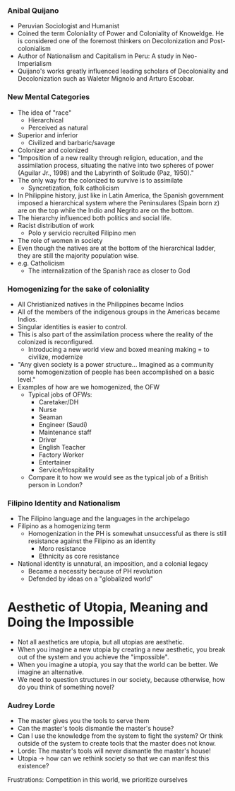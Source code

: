 ### Anibal Quijano
- Peruvian Sociologist and Humanist
- Coined the term Coloniality of Power and Coloniality of Knoweldge. He is considered one of the foremost thinkers on Decolonization and Post-colonialism
- Author of Nationalism and Capitalism in Peru: A study in Neo-Imperialism
- Quijano's works greatly influenced leading scholars of Decoloniality and Decolonization such as Waleter Mignolo and Arturo Escobar.
### New Mental Categories
- The idea of "race"
	- Hierarchical
	- Perceived as natural
- Superior and inferior
	- Civilized and barbaric/savage
- Colonizer and colonized
- "Imposition of a new reality through religion, education, and the assimilation process, situating the native into two spheres of power (Aguilar Jr., 1998) and the Labyrinth of Solitude (Paz, 1950)."
- The only way for the colonized to survive is to assimilate
	- Syncretization, folk catholicism
- In Philippine history, just like in Latin America, the Spanish government imposed a hierarchical system where the Peninsulares (Spain born z) are on the top while the Indio and Negrito are on the bottom.
- The hierarchy influenced both politics and social life.
- Racist distribution of work
	- Polo y servicio recruited Filipino men
- The role of women in society
- Even though the natives are at the bottom of the hierarchical ladder, they are still the majority population wise.
- e.g. Catholicism
	- The internalization of the Spanish race as closer to God
### Homogenizing for the sake of coloniality
- All Christianized natives in the Philippines became Indios
- All of the members of the indigenous groups in the Americas became Indios.
- Singular identities is easier to control.
- This is also part of the assimilation process where the reality of the colonized is reconfigured.
	- Introducing a new world view and boxed meaning making = to civilize, modernize
- "Any given society is a power structure... Imagined as a community some homogenization of people has been accomplished on a basic level."
- Examples of how are we homogenized, the OFW
	- Typical jobs of OFWs:
		- Caretaker/DH
		- Nurse
		- Seaman
		- Engineer (Saudi)
		- Maintenance staff
		- Driver
		- English Teacher
		- Factory Worker
		- Entertainer
		- Service/Hospitality
	- Compare it to how we would see as the typical job of a British person in London?
### Filipino Identity and Nationalism
- The Filipino language and the languages in the archipelago
- Filipino as a homogenizing term
	- Homogenization in the PH is somewhat unsuccessful as there is still resistance against the Filipino as an identity
		- Moro resistance
		- Ethnicity as core resistance
- National identity is unnatural, an imposition, and a colonial legacy
	- Became a necessity because of PH revolution
	- Defended by ideas on a "globalized world"
# Aesthetic of Utopia, Meaning and Doing the Impossible
- Not all aesthetics are utopia, but all utopias are aesthetic.
- When you imagine a new utopia by creating a new aesthetic, you break out of the system and you achieve the "impossible".
- When you imagine a utopia, you say that the world can be better. We imagine an alternative.
- We need to question structures in our society, because otherwise, how do you think of something novel?

### Audrey Lorde
- The master gives you the tools to serve them
- Can the master's tools dismantle the master's house?
- Can I use the knowledge from the system to fight the system? Or think outside of the system to create tools that the master does not know.
- Lorde: The master's tools will never dismantle the master's house!
- Utopia -> how can we rethink society so that we can manifest this existence?

Frustrations: Competition in this world, we prioritize ourselves
